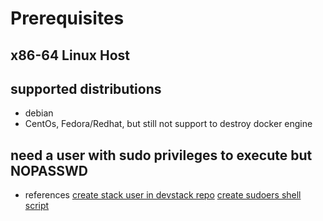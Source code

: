 # Prerequisites
## x86-64 Linux Host
## supported distributions
- debian
- CentOs, Fedora/Redhat, but still not support to destroy docker engine
## need a user with sudo privileges to execute but NOPASSWD
- references
    [create stack user in devstack repo](https://github.com/openstack/devstack/blob/master/tools/create-stack-user.sh)
    [create sudoers shell script](https://github.com/zach2014/autoware/blob/master/shell/tools/create-sudoers.sh)
    
    
